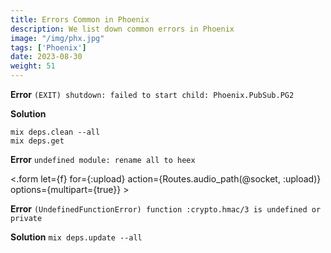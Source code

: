 ```yaml
---
title: Errors Common in Phoenix
description: We list down common errors in Phoenix
image: "/img/phx.jpg"
tags: ['Phoenix']
date: 2023-08-30
weight: 51
---
```



**Error** `(EXIT) shutdown: failed to start child: Phoenix.PubSub.PG2`

**Solution**
```
mix deps.clean --all
mix deps.get
```


**Error** `undefined module: rename all to heex`


<.form let={f} for={:upload} action={Routes.audio_path(@socket, :upload)} options={multipart={true}} >


**Error**  `(UndefinedFunctionError) function :crypto.hmac/3 is undefined or private`

**Solution** `mix deps.update --all`



